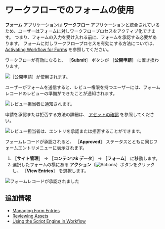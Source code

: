 # ワークフローでのフォームの使用

**フォーム** アプリケーションは **ワークフロー** アプリケーションと統合されているため、ユーザーはフォームに対しワークフロープロセスをアクティブ化できます。 つまり、フォームの入力を受け入れる前に、フォームを承認する必要があります。 フォームに対しワークフロープロセスを有効にする方法については、 [Activating Workflow for Forms](../../workflow/using-workflows/activating-workflow.md#forms) を参照してください。

ワークフローが有効になると、 ［**Submit**］ ボタンが ［**公開申請**］ に置き換わります。

![［公開申請］が使用されます。](./using-forms-with-a-workflow/images/02.png)

ユーザーがフォームを送信すると、レビュー権限を持つユーザーには、フォームレコードのレビューの準備ができたことが通知されます。

![レビュー担当者に通知されます。](./using-forms-with-a-workflow/images/03.png)

申請を承認または拒否する方法の詳細は、 [アセットの確認](../../workflow/using-workflows/reviewing-assets.md) を参照してください。

![レビュー担当者は、エントリを承認または拒否することができます。](./using-forms-with-a-workflow/images/04.png)

フォームレコードが承認されると、 ［**Approved**］ ステータスとともに同じフォームエントリメニューに表示されます。

1. ［**サイト管理**］ &rarr; ［**コンテンツ& データ**］ &rarr; ［**フォーム**］ に移動します。
1. 選択したフォームの横にある **アクション**（![Actions](../../../images/icon-actions.png)）ボタンをクリックし、 ［**View Entries**］ を選択します。

![フォームレコードが承認されました](./using-forms-with-a-workflow/images/05.png)

<a name="追加情報" />

## 追加情報

* [Managing Form Entries](./managing-form-entries.md)
* [Reviewing Assets](../../workflow/using-workflows/reviewing-assets.md)
* [Using the Script Engine in Workflow](../../workflow/developer-guide/using-the-script-engine-in-workflow.md)
